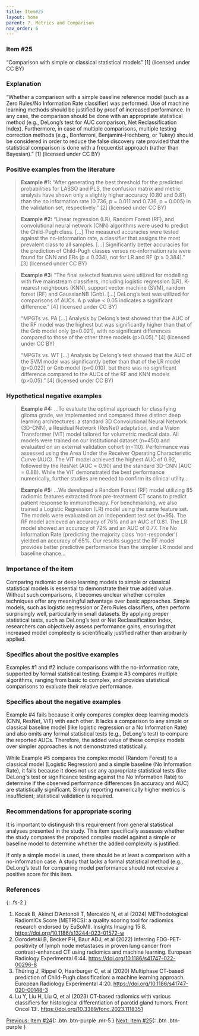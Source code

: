 ```yaml
---
title: Item#25
layout: home
parent: 7. Metrics and Comparison
nav_order: 6
---
```


### Item #25 
“Comparison with simple or classical statistical models” [1]  (licensed under CC BY)

### Explanation
“Whether a comparison with a simple baseline reference model (such as a Zero Rules/No Information Rate classifier) was performed. Use of machine learning methods should be justified by proof of increased performance. In any case, the comparison should be done with an appropriate statistical method (e.g., DeLong’s test for AUC comparison, Net Reclassification Index). Furthermore, in case of multiple comparisons, multiple testing correction methods (e.g., Bonferroni, Benjamini–Hochberg, or Tukey) should be considered in order to reduce the false discovery rate provided that the statistical comparison is done with a frequentist approach (rather than Bayesian).” [1]  (licensed under CC BY)
### Positive examples from the literature
> **Example #1:** “After generating the best threshold for the predicted probabilities for LASSO and PLS, the confusion matrix and metric analysis have shown only a slightly higher accuracy (0.80 and 0.81) than the no information rate (0.736, p = 0.011 and 0.736, p = 0.005) in the validation set, respectively.” [2] (licensed under CC BY)

> **Example #2:** “Linear regression (LR), Random Forest (RF), and convolutional neural network (CNN) algorithms were used to predict the Child-Pugh class. […] The measured accuracies were tested against the no-information rate, a classifier that assigns the most prevalent class to all samples. […] Significantly better accuracies for the prediction of Child-Pugh classes versus no-information rate were found for CNN and ERs (p ≤ 0.034), not for LR and RF (p ≥ 0.384).” [3] (licensed under CC BY)

> **Example #3:** “The final selected features were utilized for modelling with five mainstream classifiers, including logistic regression (LR), K-nearest neighbours (KNN), support vector machine (SVM), random forest (RF) and GaussianNB (Gnb). […] DeLong’s test was utilized for comparisons of AUCs. A p value < 0.05 indicates a significant difference.” [4] (licensed under CC BY)
>
> “MPGTs vs. PA […] Analysis by Delong’s test showed that the AUC of the RF model was the highest but was significantly higher than that of the Gnb model only (p=0.021), with no significant differences compared to those of the other three models (p>0.05).” [4] (licensed under CC BY)
>
> “MPGTs vs. WT […] Analysis by Delong’s test showed that the AUC of the SVM model was significantly better than that of the LR model (p=0.022) or Gnb model (p=0.010), but there was no significant difference compared to the AUCs of the RF and KNN models (p>0.05).” [4] (licensed under CC BY)

### Hypothetical negative examples
> **Example #4:** ...To evaluate the optimal approach for classifying glioma grade, we implemented and compared three distinct deep learning architectures: a standard 3D Convolutional Neural Network (3D-CNN), a Residual Network (ResNet) adaptation, and a Vision Transformer (ViT) model tailored for volumetric medical data. All models were trained on our institutional dataset (n=450) and evaluated on an external validation cohort (n=110). Performance was assessed using the Area Under the Receiver Operating Characteristic Curve (AUC). The ViT model achieved the highest AUC of 0.92, followed by the ResNet (AUC = 0.90) and the standard 3D-CNN (AUC = 0.88). While the ViT demonstrated the best performance numerically, further studies are needed to confirm its clinical utility...

> **Example #5:** ...We developed a Random Forest (RF) model utilizing 85 radiomic features extracted from pre-treatment CT scans to predict patient response to immunotherapy. For benchmarking, we also trained a Logistic Regression (LR) model using the same feature set. The models were evaluated on an independent test set (n=95). The RF model achieved an accuracy of 76% and an AUC of 0.81. The LR model showed an accuracy of 72% and an AUC of 0.77. The No Information Rate (predicting the majority class 'non-responder') yielded an accuracy of 65%. Our results suggest the RF model provides better predictive performance than the simpler LR model and baseline chance...

### Importance of the item
Comparing radiomic or deep learning models to simple or classical statistical models is essential to demonstrate their true added value. Without such comparisons, it becomes unclear whether complex techniques offer any meaningful advantage over basic approaches. Simple models, such as logistic regression or Zero Rules classifiers, often perform surprisingly well, particularly in small datasets. By applying proper statistical tests, such as DeLong’s test or Net Reclassification Index, researchers can objectively assess performance gains, ensuring that increased model complexity is scientifically justified rather than arbitrarily applied.

### Specifics about the positive examples
Examples #1 and #2 include comparisons with the no-information rate, supported by formal statistical testing. Example #3 compares multiple algorithms, ranging from basic to complex, and provides statistical comparisons to evaluate their relative performance.

### Specifics about the negative examples
Example #4 fails because it only compares complex deep learning models (CNN, ResNet, ViT) with each other. It lacks a comparison to any simple or classical baseline model (like logistic regression or a No Information Rate) and also omits any formal statistical tests (e.g., DeLong's test) to compare the reported AUCs. Therefore, the added value of these complex models over simpler approaches is not demonstrated statistically.

While Example #5 compares the complex model (Random Forest) to a classical model (Logistic Regression) and a simple baseline (No Information Rate), it fails because it does not use any appropriate statistical tests (like DeLong's test or significance testing against the No Information Rate) to determine if the observed performance differences (in accuracy and AUC) are statistically significant. Simply reporting numerically higher metrics is insufficient; statistical validation is required.

### Recommendations for appropriate scoring
It is important to distinguish this requirement from general statistical analyses presented in the study. This item specifically assesses whether the study compares the proposed complex model against a simple or baseline model to determine whether the added complexity is justified.

If only a simple model is used, there should be at least a comparison with a no-information case.
A study that lacks a formal statistical method (e.g., DeLong’s test) for comparing model performance should not receive a positive score for this item.

### References

{: .fs-2 }

1. 	Kocak B, Akinci D’Antonoli T, Mercaldo N, et al (2024) METhodological RadiomICs Score (METRICS): a quality scoring tool for radiomics research endorsed by EuSoMII. Insights Imaging 15:8. https://doi.org/10.1186/s13244-023-01572-w
2. 	Gorodetski B, Becker PH, Baur ADJ, et al (2022) Inferring FDG-PET-positivity of lymph node metastases in proven lung cancer from contrast-enhanced CT using radiomics and machine learning. European Radiology Experimental 6:44. https://doi.org/10.1186/s41747-022-00296-8
3. 	Thüring J, Rippel O, Haarburger C, et al (2020) Multiphase CT-based prediction of Child-Pugh classification: a machine learning approach. European Radiology Experimental 4:20. https://doi.org/10.1186/s41747-020-00148-3
4. 	Lu Y, Liu H, Liu Q, et al (2023) CT-based radiomics with various classifiers for histological differentiation of parotid gland tumors. Front Oncol 13:. https://doi.org/10.3389/fonc.2023.1118351

[Previous: Item #24](https://radiomic.github.io/METRICS-E3/docs/Metrics%20and%20Comparison%20(Item%2020-25)/Item%2024.html){: .btn .btn-purple  .mr-5  }
[Next: Item #25](https://radiomic.github.io/METRICS-E3/docs/Testing%20(Item%2026-27)/Item%2026.html){: .btn .btn-purple   }